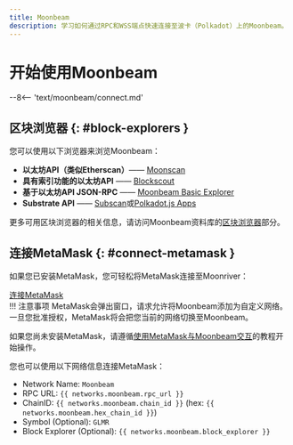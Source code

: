 ```yaml
---
title: Moonbeam
description: 学习如何通过RPC和WSS端点快速连接至波卡（Polkadot）上的Moonbeam。
---
```


# 开始使用Moonbeam

--8<-- 'text/moonbeam/connect.md'

## 区块浏览器 {: #block-explorers }

您可以使用以下浏览器来浏览Moonbeam：

 - **以太坊API（类似Etherscan）**—— [Moonscan](https://moonbeam.moonscan.io/)
 - **具有索引功能的以太坊API** —— [Blockscout](https://blockscout.moonbeam.network/)
 - **基于以太坊API JSON-RPC** —— [Moonbeam Basic Explorer](https://moonbeam-explorer.netlify.app/?network=Moonbeam)
 - **Substrate API** —— [Subscan](https://moonbeam.subscan.io/)或[Polkadot.js Apps](https://polkadot.js.org/apps/?rpc=wss%3A%2F%2Fwss.api.moonbeam.network#/explorer)

更多可用区块浏览器的相关信息，请访问Moonbeam资料库的[区块浏览器](/builders/tools/explorers)部分。

## 连接MetaMask {: #connect-metamask }

如果您已安装MetaMask，您可轻松将MetaMask连接至Moonriver：

<div class="button-wrapper">
    <a href="#" class="md-button connectMetaMask" value="moonbeam">连接MetaMask</a>
</div>
!!! 注意事项
    MetaMask会弹出窗口，请求允许将Moonbeam添加为自定义网络。一旦您批准授权，MetaMask将会把您当前的网络切换至Moonbeam。

如果您尚未安装MetaMask，请遵循[使用MetaMask与Moonbeam交互](/tokens/connect/metamask/)的教程开始操作。

您也可以使用以下网络信息连接MetaMask：

 - Network Name: `Moonbeam`
 - RPC URL: `{{ networks.moonbeam.rpc_url }}`
 - ChainID: `{{ networks.moonbeam.chain_id }}` (hex: `{{ networks.moonbeam.hex_chain_id }}`)
 - Symbol (Optional): `GLMR`
 - Block Explorer (Optional): `{{ networks.moonbeam.block_explorer }}` 